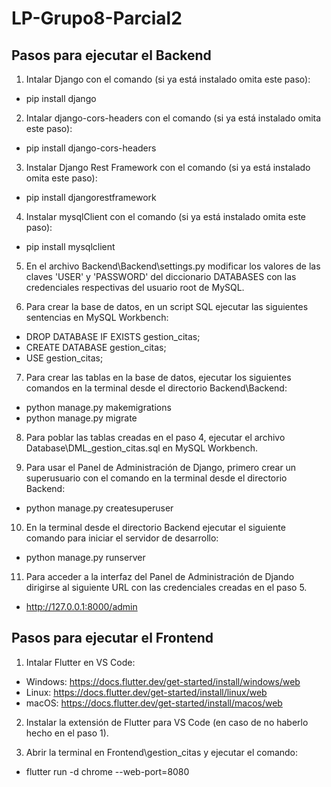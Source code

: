 # LP-Grupo8-Parcial2
## Pasos para ejecutar el Backend
1. Intalar Django con el comando (si ya está instalado omita este paso):
- pip install django

2. Intalar django-cors-headers con el comando (si ya está instalado omita este paso):
- pip install django-cors-headers

3. Instalar Django Rest Framework con el comando (si ya está instalado omita este paso):
- pip install djangorestframework

4. Instalar mysqlClient con el comando (si ya está instalado omita este paso):
- pip install mysqlclient

5. En el archivo Backend\Backend\settings.py modificar los valores de las claves 'USER' y 'PASSWORD' del diccionario DATABASES con las credenciales respectivas del usuario root de MySQL.

6. Para crear la base de datos, en un script SQL ejecutar las siguientes sentencias en MySQL Workbench:
- DROP DATABASE IF EXISTS gestion_citas;
- CREATE DATABASE gestion_citas;
- USE gestion_citas;

7. Para crear las tablas en la base de datos, ejecutar los siguientes comandos en la terminal desde el directorio Backend\Backend:
- python manage.py makemigrations
- python manage.py migrate

8. Para poblar las tablas creadas en el paso 4, ejecutar el archivo Database\DML_gestion_citas.sql en MySQL Workbench.

9. Para usar el Panel de Administración de Django, primero crear un superusuario con el comando en la terminal desde el directorio Backend:
- python manage.py createsuperuser

10. En la terminal desde el directorio Backend ejecutar el siguiente comando para iniciar el servidor de desarrollo:
- python manage.py runserver

11. Para acceder a la interfaz del Panel de Administración de Djando dirigirse al siguiente URL con las credenciales creadas en el paso 5.
- http://127.0.0.1:8000/admin

## Pasos para ejecutar el Frontend
1. Intalar Flutter en VS Code:
- Windows: https://docs.flutter.dev/get-started/install/windows/web
- Linux: https://docs.flutter.dev/get-started/install/linux/web
- macOS: https://docs.flutter.dev/get-started/install/macos/web

2. Instalar la extensión de Flutter para VS Code (en caso de no haberlo hecho en el paso 1).

3. Abrir la terminal en Frontend\gestion_citas y ejecutar el comando:
- flutter run -d chrome --web-port=8080